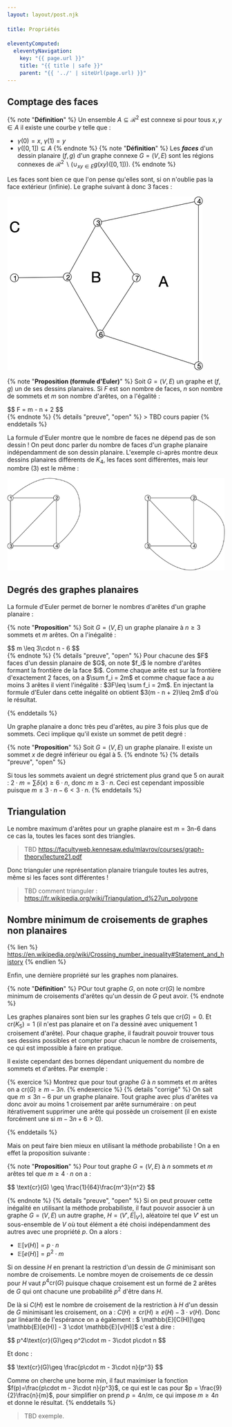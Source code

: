 ```yaml
---
layout: layout/post.njk

title: Propriétés

eleventyComputed:
  eleventyNavigation:
    key: "{{ page.url }}"
    title: "{{ title | safe }}"
    parent: "{{ '../' | siteUrl(page.url) }}"
---
```


## Comptage des faces

{% note  "**Définition**" %}
Un ensemble $A \subseteq \mathcal{R}^2$ est connexe si pour tous $x, y \in A$ il existe une courbe $\gamma$ telle que :

- $\gamma(0) = x$, $\gamma(1) = y$
- $\gamma([0, 1]) \subseteq A$
{% endnote %}
{% note  "**Définition**" %}
Les **_faces_** d'un dessin planaire $(f, g)$ d'un graphe connexe $G=(V, E)$ sont les régions connexes de $\mathcal{R}^2 \backslash (\cup_{xy \in E}g(xy)([0, 1]))$.
{% endnote %}

Les faces sont bien ce que l'on pense qu'elles sont, si on n'oublie pas la face extérieur (infinie). Le graphe suivant à donc 3 faces :

![faces](./faces.png)

{% note  "**Proposition (formule d'Euler)**" %}
Soit $G = (V, E)$ un graphe et $(f, g)$ un de ses dessins planaires. Si $F$ est son nombre de faces, $n$ son nombre de sommets et $m$ son nombre d'arêtes, on a l'égalité :

<div>
$$
F = m - n + 2
$$
</div>
{% endnote %}
{% details "preuve", "open" %}
> TBD cours papier
{% enddetails %}

La formule d'Euler montre que le nombre de faces ne dépend pas de son dessin ! On peut donc parler du nombre de faces d'un graphe planaire indépendamment de son dessin planaire. L'exemple ci-après montre deux dessins planaires différents de $K_4$, les faces sont différentes, mais leur nombre (3) est le même :

![faces différentes](./faces-différentes.png)

## Degrés des graphes planaires

La formule d'Euler permet de borner le nombres d'arêtes d'un graphe planaire :

{% note  "**Proposition**" %}
Soit $G = (V, E)$ un graphe planaire à $n\geq 3$ sommets et $m$ arêtes. On a l'inégalité :

<div>
$$
m \leq 3\cdot n - 6
$$
</div>
{% endnote %}
{% details "preuve", "open" %}
Pour chacune des $F$ faces d'un dessin planaire de $G$, on note $f_i$ le nombre d'arêtes formant la frontière de la face $i$. Comme chaque arête est sur la frontière d'exactement 2 faces, on a $\sum f_i = 2m$ et comme chaque face a au moins 3 arêtes il vient l'inégalité : $3F\leq \sum f_i = 2m$. En injectant la formule d'Euler dans cette inégalité on obtient $3(m - n + 2)\leq 2m$ d'où le résultat.

{% enddetails %}

Un graphe planaire a donc très peu d'arêtes, au pire 3 fois plus que de sommets. Ceci implique qu'il existe un sommet de petit degré :

{% note  "**Proposition**" %}
Soit $G = (V, E)$ un graphe planaire. Il existe un sommet $x$ de degré inférieur ou égal à 5.
{% endnote %}
{% details "preuve", "open" %}

Si tous les sommets avaient un degré strictement plus grand que 5 on aurait : $2\cdot m = \sum\delta(x) \geq 6 \cdot n$, donc $m\geq 3\cdot n$. Ceci est cependant impossible puisque $m \leq 3\cdot n - 6 < 3\cdot n$.
{% enddetails %}

## Triangulation

Le nombre maximum d'arêtes pour un graphe planaire est m = 3n-6 dans ce cas la, toutes les faces sont des triangles.

> TBD <https://facultyweb.kennesaw.edu/mlavrov/courses/graph-theory/lecture21.pdf>

Donc trianguler une représentation planaire triangule toutes les autres, même si les faces sont différentes !

> TBD comment trianguler : <https://fr.wikipedia.org/wiki/Triangulation_d%27un_polygone>

## Nombre minimum de croisements de graphes non planaires

{% lien %}
<https://en.wikipedia.org/wiki/Crossing_number_inequality#Statement_and_history>
{% endlien %}

Enfin, une dernière propriété sur les graphes nom planaires.

{% note  "**Définition**" %}
POur tout graphe $G$, on note $\text{cr}(G)$ le nombre minimum de croisements d'arêtes qu'un dessin de $G$ peut avoir.
{% endnote %}

Les graphes planaires sont bien sur les graphes $G$ tels que $\text{cr}(G) = 0$. Et $\text{cr}(K_5) = 1$ (il n'est pas planaire et on l'a dessiné avec uniquement 1 croisement d'arête). Pour chaque graphe, il faudrait pouvoir trouver tous ses dessins possibles et compter pour chacun le nombre de croisements, ce qui est impossible à faire en pratique.

Il existe cependant des bornes dépendant uniquement du nombre de sommets et d'arêtes. Par exemple :

{% exercice %}
Montrez que pour tout graphe $G$ à $n$ sommets et $m$ arêtes on a $\text{cr}(G)\geq m-3n$.
{% endexercice %}
{% details "corrigé" %}
On sait que $m \leq 3n-6$ pur un graphe planaire. Tout graphe avec plus d'arêtes va donc avoir au moins 1 croisement par arête surnuméraire : on peut itérativement  supprimer une arête qui possède un croisement (il en existe forcément une si $m-3n+6>0$).

{% enddetails %}

Mais on peut faire bien mieux en utilisant la méthode probabiliste ! On a en effet la proposition suivante :

{% note  "**Proposition**" %}
Pour tout graphe $G = (V, E)$ à $n$ sommets et $m$ arêtes tel que $m\geq 4\cdot n$ on a :

<div>
$$
\text{cr}(G) \geq \frac{1}{64}\frac{m^3}{n^2}
$$
</div>

{% endnote %}
{% details "preuve", "open" %}
Si on peut prouver cette inégalité en utilisant la méthode probabiliste, il faut pouvoir associer à un graphe $G=(V, E)$ un autre graphe, $H=(V', E\vert_{V'})$, aléatoire tel que $V'$ est un sous-ensemble de $V$ où tout élément a été choisi indépendamment des autres avec une propriété $p$. On a alors :

- $\mathbb{E}[v(H)] = p\cdot n$
- $\mathbb{E}[e(H)] = p^2\cdot m$

Si on dessine $H$ en prenant la restriction d'un dessin de $G$ minimisant son nombre de croisements. Le nombre moyen de croisements de ce dessin pour $H$ vaut $p^4\text{cr}(G)$ puisque chaque croisement est un formé de 2 arêtes de $G$ qui ont chacune une probabilité $p^2$ d'être dans $H$.

De là si $C(H)$ est le nombre de croisement de la restriction à $H$ d'un dessin de $G$ minimisant les croisement, on a : $C(H) \geq \text{cr}(H) \geq e(H) - 3 \cdot v(H)$. Donc par linéarité de l'espérance on a également :  $ \mathbb{E}[C(H)]\geq \mathbb{E}[e(H)] - 3 \cdot \mathbb{E}[v(H)]$ c'est à dire :

<div>
$$
p^4\text{cr}(G)\geq p^2\cdot m - 3\cdot p\cdot n
$$
</div>

Et donc :

<div>
$$
\text{cr}(G)\geq \frac{p\cdot m - 3\cdot n}{p^3}
$$
</div>

Comme on cherche une borne min, il faut maximiser la fonction $f(p)=\frac{p\cdot m - 3\cdot n}{p^3}$, ce qui est le cas pour $p = \frac{9}{2}\frac{n}{m}$, pour simplifier on prend $p=4n/m$, ce qui impose $m\geq 4n$ et donne le résultat.
{% enddetails %}

> TBD exemple.
